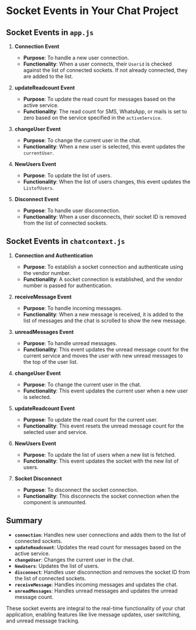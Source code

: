 # Socket Events in Your Chat Project

## Socket Events in `app.js`

1. **Connection Event**
   - **Purpose**: To handle a new user connection.
   - **Functionality**: When a user connects, their `Userid` is checked against the list of connected sockets. If not already connected, they are added to the list.

2. **updateReadcount Event**
   - **Purpose**: To update the read count for messages based on the active service.
   - **Functionality**: The read count for SMS, WhatsApp, or mails is set to zero based on the service specified in the `activeService`.

3. **changeUser Event**
   - **Purpose**: To change the current user in the chat.
   - **Functionality**: When a new user is selected, this event updates the `currentUser`.

4. **NewUsers Event**
   - **Purpose**: To update the list of users.
   - **Functionality**: When the list of users changes, this event updates the `ListofUsers`.

5. **Disconnect Event**
   - **Purpose**: To handle user disconnection.
   - **Functionality**: When a user disconnects, their socket ID is removed from the list of connected sockets.

## Socket Events in `chatcontext.js`

1. **Connection and Authentication**
   - **Purpose**: To establish a socket connection and authenticate using the vendor number.
   - **Functionality**: A socket connection is established, and the vendor number is passed for authentication.

2. **receiveMessage Event**
   - **Purpose**: To handle incoming messages.
   - **Functionality**: When a new message is received, it is added to the list of messages and the chat is scrolled to show the new message.

3. **unreadMessages Event**
   - **Purpose**: To handle unread messages.
   - **Functionality**: This event updates the unread message count for the current service and moves the user with new unread messages to the top of the user list.

4. **changeUser Event**
   - **Purpose**: To change the current user in the chat.
   - **Functionality**: This event updates the current user when a new user is selected.

5. **updateReadcount Event**
   - **Purpose**: To update the read count for the current user.
   - **Functionality**: This event resets the unread message count for the selected user and service.

6. **NewUsers Event**
   - **Purpose**: To update the list of users when a new list is fetched.
   - **Functionality**: This event updates the socket with the new list of users.

7. **Socket Disconnect**
   - **Purpose**: To disconnect the socket connection.
   - **Functionality**: This disconnects the socket connection when the component is unmounted.

## Summary

- **`connection`**: Handles new user connections and adds them to the list of connected sockets.
- **`updateReadcount`**: Updates the read count for messages based on the active service.
- **`changeUser`**: Changes the current user in the chat.
- **`NewUsers`**: Updates the list of users.
- **`disconnect`**: Handles user disconnection and removes the socket ID from the list of connected sockets.
- **`receiveMessage`**: Handles incoming messages and updates the chat.
- **`unreadMessages`**: Handles unread messages and updates the unread message count.

These socket events are integral to the real-time functionality of your chat application, enabling features like live message updates, user switching, and unread message tracking.
